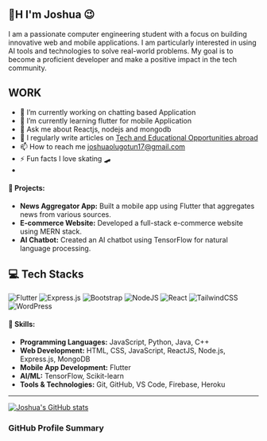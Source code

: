 

<h2> 👋H I'm Joshua 😉</h2>
<p>
I am a passionate computer engineering student with a focus on building innovative web and mobile applications. I am particularly interested in using AI tools and technologies to solve real-world problems. My goal is to become a proficient developer and make a positive impact in the tech community.
</p>

## WORK
- 🔭 I’m currently working on chatting based Application 
- 🌱 I’m currently learning flutter for mobile Application 
- 💬 Ask me about Reactjs, nodejs and mongodb
- 📝 I regularly write articles on  [Tech and Educational Opportunities abroad](https://medium.com/@joshuaolugotun17)
- 📫 How to reach me joshuaolugotun17@gmail.com
- ⚡ Fun facts  I love skating 🛹
- 
#### 💼 Projects:
- **News Aggregator App:** Built a mobile app using Flutter that aggregates news from various sources.
- **E-commerce Website:** Developed a full-stack e-commerce website using MERN stack.
- **AI Chatbot:** Created an AI chatbot using TensorFlow for natural language processing.

##  💻 Tech Stacks
  ![Flutter](https://img.shields.io/badge/Flutter-%2302569B.svg?style=for-the-badge&logo=Flutter&logoColor=white)
  ![Express.js](https://img.shields.io/badge/express.js-%23404d59.svg?style=for-the-badge&logo=express&logoColor=%2361DAFB)
  ![Bootstrap](https://img.shields.io/badge/bootstrap-%238511FA.svg?style=for-the-badge&logo=bootstrap&logoColor=white)
  ![NodeJS](https://img.shields.io/badge/node.js-6DA55F?style=for-the-badge&logo=node.js&logoColor=white)
  ![React](https://img.shields.io/badge/react-%2320232a.svg?style=for-the-badge&logo=react&logoColor=%2361DAFB)
![TailwindCSS](https://img.shields.io/badge/tailwindcss-%2338B2AC.svg?style=for-the-badge&logo=tailwind-css&logoColor=white)
![WordPress](https://img.shields.io/badge/WordPress-%23117AC9.svg?style=for-the-badge&logo=WordPress&logoColor=white)

#### 🚀 Skills:
- **Programming Languages:** JavaScript, Python, Java, C++
- **Web Development:** HTML, CSS, JavaScript, ReactJS, Node.js, Express.js, MongoDB
- **Mobile App Development:** Flutter
- **AI/ML:** TensorFlow, Scikit-learn
- **Tools & Technologies:** Git, GitHub, VS Code, Firebase, Heroku
---

[![Joshua's GitHub stats](https://github-readme-stats.vercel.app/api?username=BigJoe17)](https://github.com/BigJoe17/github-readme-stats)

### GitHub Profile Summary






<!--
#### 🎯 Goals:
- To become a proficient developer in the next 4 months.
- To build a revolutionary application that will change how we do things, especially in Africa.

#### 🌟 Interests:
- Mathematics, Physics, Computer Science, History, Literature
- Tech founders, Entrepreneurship, Christian faith

#### 🏆 Achievements:
- Ran an agency that helps students study abroad.
- Published several articles on tech and entrepreneurship.

#### ✉️ Contact Me:
- Email: [your-email@example.com](mailto:your-email@example.com)
- LinkedIn: [Your LinkedIn Profile](https://www.linkedin.com/in/your-profile)

---

-->
